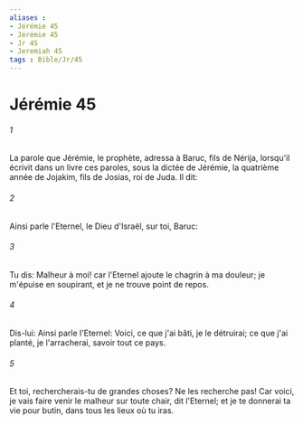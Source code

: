 ```yaml
---
aliases : 
- Jérémie 45
- Jérémie 45
- Jr 45
- Jeremiah 45
tags : Bible/Jr/45
---
```


# Jérémie 45

###### 1
La parole que Jérémie, le prophète, adressa à Baruc, fils de Nérija, lorsqu'il écrivit dans un livre ces paroles, sous la dictée de Jérémie, la quatrième année de Jojakim, fils de Josias, roi de Juda. Il dit:
###### 2
Ainsi parle l'Eternel, le Dieu d'Israël, sur toi, Baruc:
###### 3
Tu dis: Malheur à moi! car l'Eternel ajoute le chagrin à ma douleur; je m'épuise en soupirant, et je ne trouve point de repos.
###### 4
Dis-lui: Ainsi parle l'Eternel: Voici, ce que j'ai bâti, je le détruirai; ce que j'ai planté, je l'arracherai, savoir tout ce pays.
###### 5
Et toi, rechercherais-tu de grandes choses? Ne les recherche pas! Car voici, je vais faire venir le malheur sur toute chair, dit l'Eternel; et je te donnerai ta vie pour butin, dans tous les lieux où tu iras.

